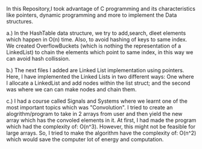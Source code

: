 In this Repository,I took advantage of C programming and its characteristics like pointers, dynamic programming and more to implement the Data structures. 

a.) In the HashTable data structure, we try to add,search, dleet elements which happen in O(n) time.
Also, to avoid hashing of keys to same index. We created OverflowBuckets (which is nothing the representation of a LinkedList) to chain the elements which point to same index, in this way we can avoid hash collission.

b.) The next files I added are Linked List implementation using pointers. Here, I have implemented the Linked Lists in two different ways: One where I allocate a LinkedList and add nodes within the list struct; and the second was where we can can make nodes and chain them.

c.) I had a course called Signals and Systems where we learnt one of the most important topics which was "Convolution". I tried to create an alogrithm/program to take in 2 arrays from user and then yield the new array which has the convoled elements in it. At first, I had made the program which had the complexity of: O(n^3). However, this might not be feasible for large arrays. So, I tried to make the algorithm have the complexity of: O(n^2) which would save the computer lot of energy and computation.
